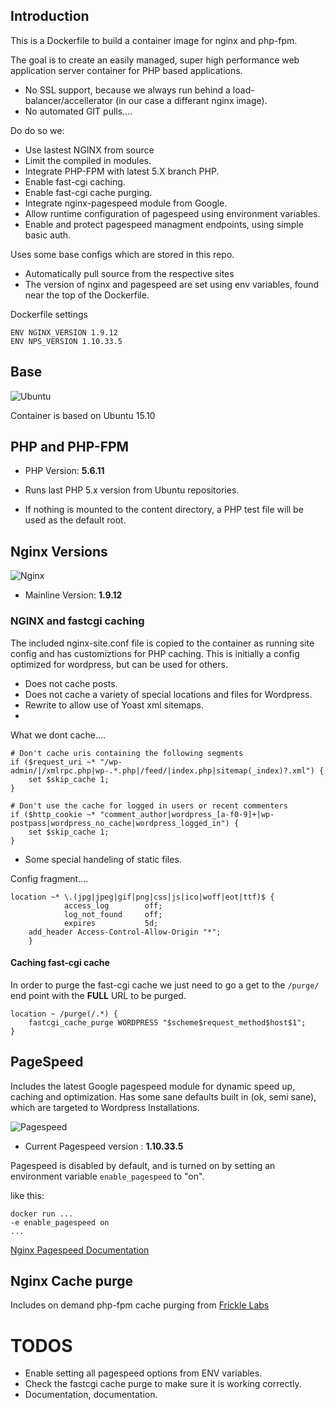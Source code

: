 ## Introduction
This is a Dockerfile to build a container image for nginx and php-fpm.

The goal is to create an easily managed, super high performance web application server container for PHP based applications.
  - No SSL support, because we always run behind a load-balancer/accellerator (in our case a differant nginx image).
  - No automated GIT pulls....

Do do so we:

 - Use lastest NGINX from source
 - Limit the compiled in modules.
 - Integrate PHP-FPM with latest 5.X branch PHP.
 - Enable fast-cgi caching.
 - Enable fast-cgi cache purging.
 - Integrate nginx-pagespeed module from Google.
 - Allow runtime configuration of pagespeed using environment variables.
 - Enable and protect pagespeed managment endpoints, using simple basic auth.

Uses some base configs which are stored in this repo.
- Automatically pull source from the respective sites
- The version of nginx and pagespeed are set using env variables, found near the top of the Dockerfile. 

Dockerfile settings

    ENV NGINX_VERSION 1.9.12
    ENV NPS_VERSION 1.10.33.5


## Base
![Ubuntu](http://design.ubuntu.com/wp-content/uploads/ubuntu-logo112.png "Ubuntu")

Container is based on Ubuntu 15.10

## PHP and PHP-FPM

- PHP Version: **5.6.11**

- Runs last PHP 5.x version from Ubuntu repositories.
- If nothing is mounted to the content directory, a PHP test file will be used as the default root.



## Nginx Versions
![Nginx](https://assets.wp.nginx.com/wp-content/uploads/2015/04/NGINX_logo_rgb-01.png "Nginx")

- Mainline Version: **1.9.12**

### NGINX and fastcgi caching

The included nginx-site.conf file is copied to the container as running site config and has customiztions for 
PHP caching. This is initially a config optimized for wordpress, but can be used for others.

- Does not cache posts.
- Does not cache a variety of special locations and files for Wordpress.
- Rewrite to allow use of Yoast xml sitemaps.
- 
What we dont cache....

    # Don't cache uris containing the following segments
	if ($request_uri ~* "/wp-admin/|/xmlrpc.php|wp-.*.php|/feed/|index.php|sitemap(_index)?.xml") {
		set $skip_cache 1;
	}   

	# Don't use the cache for logged in users or recent commenters
	if ($http_cookie ~* "comment_author|wordpress_[a-f0-9]+|wp-postpass|wordpress_no_cache|wordpress_logged_in") {
		set $skip_cache 1;
	}

- Some special handeling of static files.

Config fragment....

    location ~* \.(jpg|jpeg|gif|png|css|js|ico|woff|eot|ttf)$ {
                access_log        off;
                log_not_found     off;
                expires           5d;
		add_header Access-Control-Allow-Origin "*";
        }

#### Caching fast-cgi cache

In order to purge the fast-cgi cache we just need to go a get to the `/purge/` end point with the **FULL** URL to be 
purged.

    location ~ /purge(/.*) {
	    fastcgi_cache_purge WORDPRESS "$scheme$request_method$host$1";
	}

## PageSpeed
Includes the latest Google pagespeed module for dynamic speed up, caching and optimization.
Has some sane defaults built in (ok, semi sane), which are targeted to Wordpress Installations.

![Pagespeed](https://camo.githubusercontent.com/4138679c6cf85adb18c4cf820189c898f7dbf5cb/68747470733a2f2f6c68362e676f6f676c6575736572636f6e74656e742e636f6d2f2d71756665644a494a7137592f55584576565978795976492f4141414141414141446f382f4a48444651687339315f632f733430312f30345f6e67785f7061676573706565642e706e67 "Google")

- Current Pagespeed version : **1.10.33.5**

Pagespeed is disabled by default, and is turned on by setting an environment variable `enable_pagespeed` to "on".

like this:
   
    docker run ...
    -e enable_pagespeed on
    ...


[Nginx Pagespeed Documentation](https://developers.google.com/speed/pagespeed/module/configuration)

## Nginx Cache purge
Includes on demand php-fpm cache purging from [Frickle Labs](http://labs.frickle.com/nginx_ngx_cache_purge/)


# TODOS

- Enable setting all pagespeed options from ENV variables.
- Check the fastcgi cache purge to make sure it is working correctly.
- Documentation, documentation.
